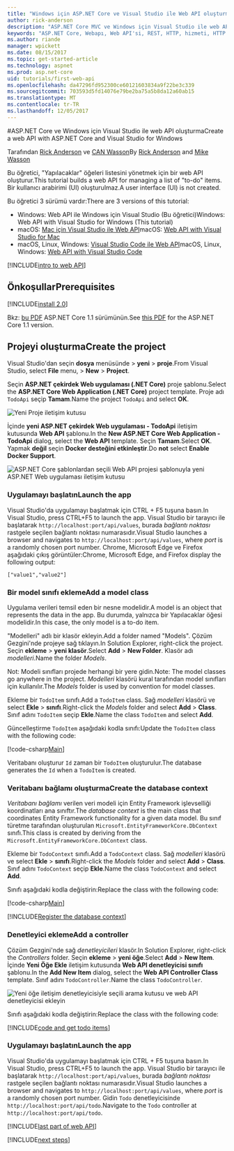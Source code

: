 ```yaml
---
title: "Windows için ASP.NET Core ve Visual Studio ile Web API oluşturma"
author: rick-anderson
description: "ASP.NET Core MVC ve Windows için Visual Studio ile web API'si oluşturma"
keywords: "ASP.NET Core, Webapı, Web API'si, REST, HTTP, hizmeti, HTTP hizmeti"
ms.author: riande
manager: wpickett
ms.date: 08/15/2017
ms.topic: get-started-article
ms.technology: aspnet
ms.prod: asp.net-core
uid: tutorials/first-web-api
ms.openlocfilehash: da47296fd952300ce60121603834a9f22be3c339
ms.sourcegitcommit: 703593d5fd14076e79be2ba75a5b8da12a60ab15
ms.translationtype: MT
ms.contentlocale: tr-TR
ms.lasthandoff: 12/05/2017
---
```

#<a name="create-a-web-api-with-aspnet-core-and-visual-studio-for-windows"></a><span data-ttu-id="fb2df-104">ASP.NET Core ve Windows için Visual Studio ile web API oluşturma</span><span class="sxs-lookup"><span data-stu-id="fb2df-104">Create a web API with ASP.NET Core and Visual Studio for Windows</span></span>

<span data-ttu-id="fb2df-105">Tarafından [Rick Anderson](https://twitter.com/RickAndMSFT) ve [CAN Wasson](https://github.com/mikewasson)</span><span class="sxs-lookup"><span data-stu-id="fb2df-105">By [Rick Anderson](https://twitter.com/RickAndMSFT) and [Mike Wasson](https://github.com/mikewasson)</span></span>

<span data-ttu-id="fb2df-106">Bu öğretici, "Yapılacaklar" öğeleri listesini yönetmek için bir web API oluşturur.</span><span class="sxs-lookup"><span data-stu-id="fb2df-106">This tutorial builds a web API for managing a list of "to-do" items.</span></span> <span data-ttu-id="fb2df-107">Bir kullanıcı arabirimi (UI) oluşturulmaz.</span><span class="sxs-lookup"><span data-stu-id="fb2df-107">A user interface (UI) is not created.</span></span>

<span data-ttu-id="fb2df-108">Bu öğretici 3 sürümü vardır:</span><span class="sxs-lookup"><span data-stu-id="fb2df-108">There are 3 versions of this tutorial:</span></span>

* <span data-ttu-id="fb2df-109">Windows: Web API ile Windows için Visual Studio (Bu öğretici)</span><span class="sxs-lookup"><span data-stu-id="fb2df-109">Windows: Web API with Visual Studio for Windows (This tutorial)</span></span>
* <span data-ttu-id="fb2df-110">macOS: [Mac için Visual Studio ile Web API](xref:tutorials/first-web-api-mac)</span><span class="sxs-lookup"><span data-stu-id="fb2df-110">macOS: [Web API with Visual Studio for Mac](xref:tutorials/first-web-api-mac)</span></span>
* <span data-ttu-id="fb2df-111">macOS, Linux, Windows: [Visual Studio Code ile Web API](xref:tutorials/web-api-vsc)</span><span class="sxs-lookup"><span data-stu-id="fb2df-111">macOS, Linux, Windows: [Web API with Visual Studio Code](xref:tutorials/web-api-vsc)</span></span>

<!-- WARNING: The code AND images in this doc are used by uid: tutorials/web-api-vsc, tutorials/first-web-api-mac and tutorials/first-web-api. If you change any code/images in this tutorial, update uid: tutorials/web-api-vsc -->

[!INCLUDE[intro to web API](../includes/webApi/intro.md)]

## <a name="prerequisites"></a><span data-ttu-id="fb2df-112">Önkoşullar</span><span class="sxs-lookup"><span data-stu-id="fb2df-112">Prerequisites</span></span>

[!INCLUDE[install 2.0](../includes/install2.0.md)]

<span data-ttu-id="fb2df-113">Bkz: [bu PDF](https://github.com/aspnet/Docs/blob/master/aspnetcore/tutorials/first-web-api/_static/_webAPI.pdf) ASP.NET Core 1.1 sürümünün.</span><span class="sxs-lookup"><span data-stu-id="fb2df-113">See [this PDF](https://github.com/aspnet/Docs/blob/master/aspnetcore/tutorials/first-web-api/_static/_webAPI.pdf) for the ASP.NET Core 1.1 version.</span></span>

## <a name="create-the-project"></a><span data-ttu-id="fb2df-114">Projeyi oluşturma</span><span class="sxs-lookup"><span data-stu-id="fb2df-114">Create the project</span></span>

<span data-ttu-id="fb2df-115">Visual Studio'dan seçin **dosya** menüsünde > **yeni** > **proje**.</span><span class="sxs-lookup"><span data-stu-id="fb2df-115">From Visual Studio, select **File** menu, > **New** > **Project**.</span></span>

<span data-ttu-id="fb2df-116">Seçin **ASP.NET çekirdek Web uygulaması (.NET Core)** proje şablonu.</span><span class="sxs-lookup"><span data-stu-id="fb2df-116">Select the **ASP.NET Core Web Application (.NET Core)** project template.</span></span> <span data-ttu-id="fb2df-117">Proje adı `TodoApi` seçip **Tamam**.</span><span class="sxs-lookup"><span data-stu-id="fb2df-117">Name the project `TodoApi` and select **OK**.</span></span>

![Yeni Proje iletişim kutusu](first-web-api/_static/new-project.png)

<span data-ttu-id="fb2df-119">İçinde **yeni ASP.NET çekirdek Web uygulaması - TodoApi** iletişim kutusunda **Web API** şablonu.</span><span class="sxs-lookup"><span data-stu-id="fb2df-119">In the **New ASP.NET Core Web Application - TodoApi** dialog, select the **Web API** template.</span></span> <span data-ttu-id="fb2df-120">Seçin **Tamam**.</span><span class="sxs-lookup"><span data-stu-id="fb2df-120">Select **OK**.</span></span> <span data-ttu-id="fb2df-121">Yapmak **değil** seçin **Docker desteğini etkinleştir**.</span><span class="sxs-lookup"><span data-stu-id="fb2df-121">Do **not** select **Enable Docker Support**.</span></span>

![ASP.NET Core şablonlardan seçili Web API projesi şablonuyla yeni ASP.NET Web uygulaması iletişim kutusu](first-web-api/_static/web-api-project.png)

### <a name="launch-the-app"></a><span data-ttu-id="fb2df-123">Uygulamayı başlatın</span><span class="sxs-lookup"><span data-stu-id="fb2df-123">Launch the app</span></span>

<span data-ttu-id="fb2df-124">Visual Studio'da uygulamayı başlatmak için CTRL + F5 tuşuna basın.</span><span class="sxs-lookup"><span data-stu-id="fb2df-124">In Visual Studio, press CTRL+F5 to launch the app.</span></span> <span data-ttu-id="fb2df-125">Visual Studio bir tarayıcı ile başlatarak `http://localhost:port/api/values`, burada *bağlantı noktası* rastgele seçilen bağlantı noktası numarasıdır.</span><span class="sxs-lookup"><span data-stu-id="fb2df-125">Visual Studio launches a browser and navigates to `http://localhost:port/api/values`, where *port* is a randomly chosen port number.</span></span> <span data-ttu-id="fb2df-126">Chrome, Microsoft Edge ve Firefox aşağıdaki çıkış görüntüler:</span><span class="sxs-lookup"><span data-stu-id="fb2df-126">Chrome, Microsoft Edge, and Firefox display the following output:</span></span>

```
["value1","value2"]
```

### <a name="add-a-model-class"></a><span data-ttu-id="fb2df-127">Bir model sınıfı ekleme</span><span class="sxs-lookup"><span data-stu-id="fb2df-127">Add a model class</span></span>

<span data-ttu-id="fb2df-128">Uygulama verileri temsil eden bir nesne modelidir.</span><span class="sxs-lookup"><span data-stu-id="fb2df-128">A model is an object that represents the data in the app.</span></span> <span data-ttu-id="fb2df-129">Bu durumda, yalnızca bir Yapılacaklar öğesi modelidir.</span><span class="sxs-lookup"><span data-stu-id="fb2df-129">In this case, the only model is a to-do item.</span></span>

<span data-ttu-id="fb2df-130">"Modelleri" adlı bir klasör ekleyin.</span><span class="sxs-lookup"><span data-stu-id="fb2df-130">Add a folder named "Models".</span></span> <span data-ttu-id="fb2df-131">Çözüm Gezgini'nde projeye sağ tıklayın.</span><span class="sxs-lookup"><span data-stu-id="fb2df-131">In Solution Explorer, right-click the project.</span></span> <span data-ttu-id="fb2df-132">Seçin **ekleme** > **yeni klasör**.</span><span class="sxs-lookup"><span data-stu-id="fb2df-132">Select **Add** > **New Folder**.</span></span> <span data-ttu-id="fb2df-133">Klasör adı *modelleri*.</span><span class="sxs-lookup"><span data-stu-id="fb2df-133">Name the folder *Models*.</span></span>

<span data-ttu-id="fb2df-134">Not: Modeli sınıfları projede herhangi bir yere gidin.</span><span class="sxs-lookup"><span data-stu-id="fb2df-134">Note: The model classes go anywhere in the project.</span></span> <span data-ttu-id="fb2df-135">*Modelleri* klasörü kural tarafından model sınıfları için kullanılır.</span><span class="sxs-lookup"><span data-stu-id="fb2df-135">The *Models* folder is used by convention for model classes.</span></span>

<span data-ttu-id="fb2df-136">Ekleme bir `TodoItem` sınıfı.</span><span class="sxs-lookup"><span data-stu-id="fb2df-136">Add a `TodoItem` class.</span></span> <span data-ttu-id="fb2df-137">Sağ *modelleri* klasörü ve select **Ekle** > **sınıfı**.</span><span class="sxs-lookup"><span data-stu-id="fb2df-137">Right-click the *Models* folder and select **Add** > **Class**.</span></span> <span data-ttu-id="fb2df-138">Sınıf adını `TodoItem` seçip **Ekle**.</span><span class="sxs-lookup"><span data-stu-id="fb2df-138">Name the class `TodoItem` and select **Add**.</span></span>

<span data-ttu-id="fb2df-139">Güncelleştirme `TodoItem` aşağıdaki kodla sınıfı:</span><span class="sxs-lookup"><span data-stu-id="fb2df-139">Update the `TodoItem` class with the following code:</span></span>

[!code-csharp[Main](first-web-api/sample/TodoApi/Models/TodoItem.cs)]

<span data-ttu-id="fb2df-140">Veritabanı oluşturur `Id` zaman bir `TodoItem` oluşturulur.</span><span class="sxs-lookup"><span data-stu-id="fb2df-140">The database generates the `Id` when a `TodoItem` is created.</span></span>

### <a name="create-the-database-context"></a><span data-ttu-id="fb2df-141">Veritabanı bağlamı oluşturma</span><span class="sxs-lookup"><span data-stu-id="fb2df-141">Create the database context</span></span>

<span data-ttu-id="fb2df-142">*Veritabanı bağlamı* verilen veri modeli için Entity Framework işlevselliği koordinatları ana sınıftır.</span><span class="sxs-lookup"><span data-stu-id="fb2df-142">The *database context* is the main class that coordinates Entity Framework functionality for a given data model.</span></span> <span data-ttu-id="fb2df-143">Bu sınıf türetme tarafından oluşturulan `Microsoft.EntityFrameworkCore.DbContext` sınıfı.</span><span class="sxs-lookup"><span data-stu-id="fb2df-143">This class is created by deriving from the `Microsoft.EntityFrameworkCore.DbContext` class.</span></span>

<span data-ttu-id="fb2df-144">Ekleme bir `TodoContext` sınıfı.</span><span class="sxs-lookup"><span data-stu-id="fb2df-144">Add a `TodoContext` class.</span></span> <span data-ttu-id="fb2df-145">Sağ *modelleri* klasörü ve select **Ekle** > **sınıfı**.</span><span class="sxs-lookup"><span data-stu-id="fb2df-145">Right-click the *Models* folder and select **Add** > **Class**.</span></span> <span data-ttu-id="fb2df-146">Sınıf adını `TodoContext` seçip **Ekle**.</span><span class="sxs-lookup"><span data-stu-id="fb2df-146">Name the class `TodoContext` and select **Add**.</span></span>

<span data-ttu-id="fb2df-147">Sınıfı aşağıdaki kodla değiştirin:</span><span class="sxs-lookup"><span data-stu-id="fb2df-147">Replace the class with the following code:</span></span>

[!code-csharp[Main](first-web-api/sample/TodoApi/Models/TodoContext.cs)]

[!INCLUDE[Register the database context](../includes/webApi/register_dbContext.md)]

### <a name="add-a-controller"></a><span data-ttu-id="fb2df-148">Denetleyici ekleme</span><span class="sxs-lookup"><span data-stu-id="fb2df-148">Add a controller</span></span>

<span data-ttu-id="fb2df-149">Çözüm Gezgini'nde sağ *denetleyicileri* klasör.</span><span class="sxs-lookup"><span data-stu-id="fb2df-149">In Solution Explorer, right-click the *Controllers* folder.</span></span> <span data-ttu-id="fb2df-150">Seçin **ekleme** > **yeni öğe**.</span><span class="sxs-lookup"><span data-stu-id="fb2df-150">Select **Add** > **New Item**.</span></span> <span data-ttu-id="fb2df-151">İçinde **Yeni Öğe Ekle** iletişim kutusunda **Web API denetleyicisi sınıfı** şablonu.</span><span class="sxs-lookup"><span data-stu-id="fb2df-151">In the **Add New Item** dialog, select the **Web API Controller Class** template.</span></span> <span data-ttu-id="fb2df-152">Sınıf adını `TodoController`.</span><span class="sxs-lookup"><span data-stu-id="fb2df-152">Name the class `TodoController`.</span></span>

![Yeni öğe iletişim denetleyicisiyle seçili arama kutusu ve web API denetleyicisi ekleyin](first-web-api/_static/new_controller.png)

<span data-ttu-id="fb2df-154">Sınıfı aşağıdaki kodla değiştirin:</span><span class="sxs-lookup"><span data-stu-id="fb2df-154">Replace the class with the following code:</span></span>

[!INCLUDE[code and get todo items](../includes/webApi/getTodoItems.md)]

### <a name="launch-the-app"></a><span data-ttu-id="fb2df-155">Uygulamayı başlatın</span><span class="sxs-lookup"><span data-stu-id="fb2df-155">Launch the app</span></span>

<span data-ttu-id="fb2df-156">Visual Studio'da uygulamayı başlatmak için CTRL + F5 tuşuna basın.</span><span class="sxs-lookup"><span data-stu-id="fb2df-156">In Visual Studio, press CTRL+F5 to launch the app.</span></span> <span data-ttu-id="fb2df-157">Visual Studio bir tarayıcı ile başlatarak `http://localhost:port/api/values`, burada *bağlantı noktası* rastgele seçilen bağlantı noktası numarasıdır.</span><span class="sxs-lookup"><span data-stu-id="fb2df-157">Visual Studio launches a browser and navigates to `http://localhost:port/api/values`, where *port* is a randomly chosen port number.</span></span> <span data-ttu-id="fb2df-158">Gidin `Todo` denetleyicisinde `http://localhost:port/api/todo`.</span><span class="sxs-lookup"><span data-stu-id="fb2df-158">Navigate to the `Todo` controller at `http://localhost:port/api/todo`.</span></span>

[!INCLUDE[last part of web API](../includes/webApi/end.md)]

[!INCLUDE[next steps](../includes/webApi/next.md)]

